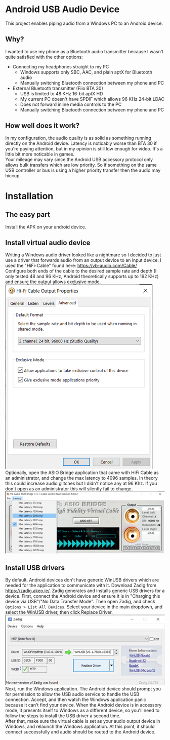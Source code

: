 # Android USB Audio Device
This project enables piping audio from a Windows PC to an Android device.
## Why?
I wanted to use my phone as a Bluetooth audio transmitter because I wasn't quite satisfied with the other options:  
* Connecting my headphones straight to my PC
  * Windows supports only SBC, AAC, and plain aptX for Bluetooth audio
  * Manually switching Bluetooth connection between my phone and PC
* External Bluetooth transmitter (Fiio BTA 30)
  * USB is limited to 48 KHz 16-bit aptX HD
  * My current PC doesn't have SPDIF which allows 96 KHz 24-bit LDAC
  * Does not forward inline media controls to the PC
  * Manually switching Bluetooth connection between my phone and PC
## How well does it work?
In my configuration, the audio quality is as solid as something running directly on the Android device. Latency is noticably worse than BTA 30 if you're paying attention, but in my opinion is still low enough for video. It's a little bit more noticable in games.  
Your mileage may vary since the Android USB accessory protocol only allows bulk transfers which are low priority. So if something on the same USB controller or bus is using a higher priority transfer then the audio may hiccup.
# Installation
## The easy part
Install the APK on your android device.
## Install virtual audio device
Writing a Windows audio driver looked like a nightmare so I decided to just use a driver that forwards audio from an output device to an input device.
I used the "HiFi-Cable" found here:
https://vb-audio.com/Cable/  
Configure both ends of the cable to the desired sample rate and depth (I only tested 48 and 96 KHz, Android theoretically supports up to 192 KHz) and ensure the output allows exclusive mode.  
![HiFi Cable Properties](ReadmeResources/HiFi%20Cable%20Properties.png)  
Optionally, open the ASIO Bridge application that came with HiFi Cable as an administrator, and change the max latency to 4096 samples. In theory this could increase audio glitches but I didn't notice any at 96 Khz. If you don't open as an administrator this will silently fail to change.
![HiFi Cable Control Panel](ReadmeResources/HiFi%20Cable%20Control%20Panel.png) 
## Install USB drivers
By default, Android devices don't have generic WinUSB drivers which are needed for the application to communicate with it. Download Zadig from https://zadig.akeo.ie/. Zadig generates and installs generic USB drivers for a device.
First, connect the Android device and ensure it is in "Charging this device via USB"/"No Data Transfer Mode". Then open Zadig, and check `Options > List All Devices`. Select your device in the main dropdown, and select the WinUSB driver, then click Replace Driver.
![Zadig Replace Driver](ReadmeResources/Zadig%20Replace%20Driver.png)  
Next, run the Windows application. The Android device should prompt you for permission to allow the USB audio service to handle the USB connection. Accept, and then watch the Windows application panic because it can't find your device. When the Android device is in accessory mode, it presents itself to Windows as a different device, so you'll need to follow the steps to install the USB driver a second time.  
After that, make sure the virtual cable is set as your audio output device in Windows, and relaunch the Windows application. At this point, it should connect successfully and audio should be routed to the Android device.
